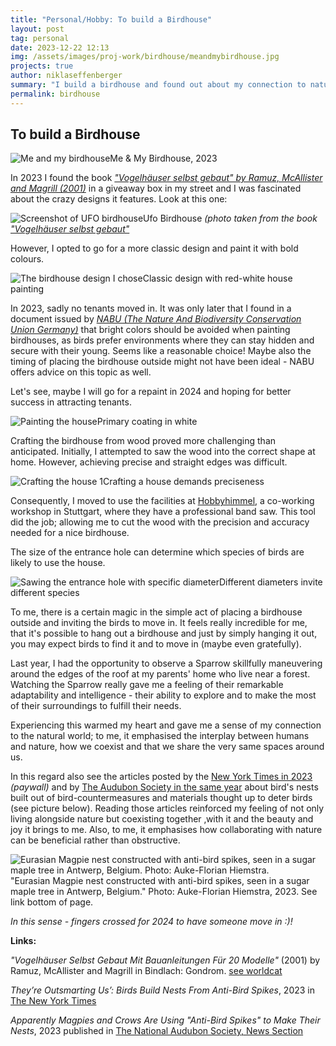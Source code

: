 ```yaml
---
title: "Personal/Hobby: To build a Birdhouse"
layout: post
tag: personal
date: 2023-12-22 12:13
img: /assets/images/proj-work/birdhouse/meandmybirdhouse.jpg
projects: true
author: niklaseffenberger
summary: "I build a birdhouse and found out about my connection to nature"
permalink: birdhouse
---
```


## To build a Birdhouse


![Me and my birdhouse](/assets/images/proj-work/birdhouse/meandmybirdhouse.jpg)Me & My Birdhouse, 2023

In 2023 I found the book *["Vogelhäuser selbst gebaut" by Ramuz, McAllister and Magrill (2001)](https://search.worldcat.org/de/title/76711712)* in a giveaway box in my street and I was fascinated about the crazy designs it features. Look at this one:

![Screenshot of UFO birdhouse](/assets/images/proj-work/birdhouse/book_ufobirdhouse.jpeg)Ufo Birdhouse *(photo taken from the book ["Vogelhäuser selbst gebaut"](https://search.worldcat.org/de/title/76711712)*

However, I opted to go for a more classic design and paint it with bold colours.

![The birdhouse design I chose](/assets/images/proj-work/birdhouse/redwhitepainting.jpg)Classic design with red-white house painting

In 2023, sadly no tenants moved in. It was only later that I found in a document issued by *[NABU (The Nature And Biodiversity Conservation Union Germany)](https://www.nabu.de/tiere-und-pflanzen/voegel/helfen/nistkaesten/01105.html)* that bright colors should be avoided when painting birdhouses, as birds prefer environments where they can stay hidden and secure with their young. Seems like a reasonable choice! Maybe also the timing of placing the birdhouse outside might not have been ideal - NABU offers advice on this topic as well.

Let's see, maybe I will go for a repaint in 2024 and hoping for better success in attracting tenants.

![Painting the house](/assets/images/proj-work/birdhouse/paintingthehouse.jpg)Primary coating in white

Crafting the birdhouse from wood proved more challenging than anticipated. Initially, I attempted to saw the wood into the correct shape at home. However, achieving precise and straight edges was difficult.

![Crafting the house 1](/assets/images/proj-work/birdhouse/housecrafting1.jpg)Crafting a house demands preciseness

Consequently, I moved to use the facilities at [Hobbyhimmel](https://hobbyhimmel.de/), a co-working workshop in Stuttgart, where they have a professional band saw. This tool  did the job; allowing me to cut the wood with the precision and accuracy needed for a nice birdhouse.

The size of the entrance hole can determine which species of birds are likely to use the house.

![Sawing the entrance hole with specific diameter](/assets/images/proj-work/birdhouse/diameter.jpg)Different diameters invite different species

<div class="breaker"></div>

To me, there is a certain magic in the simple act of placing a birdhouse outside and inviting the birds to move in. It feels really incredible for me, that it's possible to hang out a birdhouse and just by simply hanging it out, you may expect birds to find it and to move in (maybe even gratefully).

Last year, I had the opportunity to observe a Sparrow skillfully maneuvering around the edges of the roof at my parents' home who live near a forest. Watching the Sparrow really gave me a feeling of their remarkable adaptability and intelligence - their ability to explore and to make the most of their surroundings to fulfill their needs.

Experiencing this warmed my heart and gave me a sense of my connection to the natural world; to me, it emphasised the interplay between humans and nature, how we coexist and that we share the very same spaces around us.

In this regard also see the articles posted by the [New York Times in 2023](https://www.nytimes.com/2023/07/13/science/magpies-birds-nests.html) *(paywall)* and by [The Audubon Society in the same year](https://www.audubon.org/news/apparently-magpies-and-crows-are-using-anti-bird-spikes-make-their-nests) about bird's nests built out of bird-countermeasures and materials thought up to deter birds (see picture below). Reading those articles reinforced my feeling of not only living alongside nature but coexisting together ‚with it and the beauty and joy it brings to me. Also, to me, it emphasises how collaborating with nature can be beneficial rather than obstructive.

![Eurasian Magpie nest constructed with anti-bird spikes, seen in a sugar maple tree in Antwerp, Belgium. Photo: Auke-Florian Hiemstra.](https://media.audubon.org/2023-07/Magpie-nest%2C-Antwerp-%28BE%29%2C-photo-Auke-Florian-Hiemstra-.jpg)"Eurasian Magpie nest constructed with anti-bird spikes, seen in a sugar maple tree in Antwerp, Belgium." Photo: Auke-Florian Hiemstra, 2023. See link bottom of page.

<div class="breaker"></div>

*In this sense - fingers crossed for 2024 to have someone move in :)!*



**Links:**

*"Vogelhäuser Selbst Gebaut Mit Bauanleitungen Für 20 Modelle"* (2001) by Ramuz, McAllister and Magrill in Bindlach: Gondrom. [see worldcat](https://search.worldcat.org/de/title/76711712)

*They’re Outsmarting Us’: Birds Build Nests From Anti-Bird Spikes*, 2023 in [The New York Times](https://www.nytimes.com/2023/07/13/science/magpies-birds-nests.html)

*Apparently Magpies and Crows Are Using "Anti-Bird Spikes" to Make Their Nests*, 2023 published in [The National Audubon Society, News Section](https://www.audubon.org/news/apparently-magpies-and-crows-are-using-anti-bird-spikes-make-their-nests)
